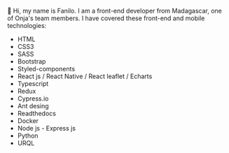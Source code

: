 👋 Hi, my name is Fanilo. I am a front-end developer from Madagascar, one of Onja's team members. I have covered these front-end and mobile technologies: 
  - HTML
  - CSS3
  - SASS
  - Bootstrap
  - Styled-components
  - React js / React Native / React leaflet / Echarts
  - Typescript
  - Redux
  - Cypress.io
  - Ant desing
  - Readthedocs
  - Docker
  - Node js - Express js
  - Python
  - URQL

<!---
lightme-fan/lightme-fan is a ✨ special ✨ repository because its `README.md` (this file) appears on your GitHub profile.
You can click the Preview link to take a look at your changes.
--->
